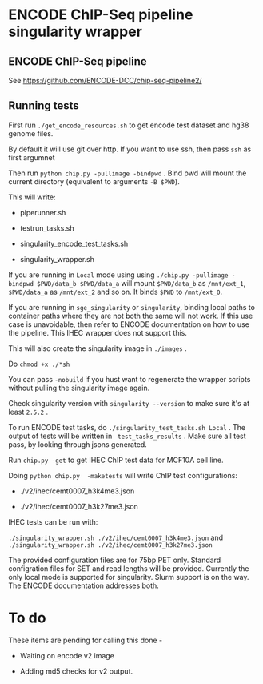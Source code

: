 # ENCODE ChIP-Seq pipeline singularity wrapper

## ENCODE ChIP-Seq pipeline

See https://github.com/ENCODE-DCC/chip-seq-pipeline2/


## Running tests

First run `./get_encode_resources.sh` to get encode test dataset and hg38 genome files. 

By default it will use git over http. If you want to use ssh, then pass `ssh` as first argumnet

Then run `python chip.py -pullimage -bindpwd` . Bind pwd will mount the current directory (equivalent to arguments `-B $PWD`). 

This will write:

* piperunner.sh

* testrun_tasks.sh

* singularity_encode_test_tasks.sh

* singularity_wrapper.sh

If you are running in `Local` mode using using `./chip.py -pullimage -bindpwd $PWD/data_b $PWD/data_a` will mount `$PWD/data_b` as `/mnt/ext_1`, `$PWD/data_a` as `/mnt/ext_2` and so on. It binds `$PWD` to `/mnt/ext_0`.  

If you are running in `sge_singularity` or `singularity`, binding local paths to container paths where they are not both the same will not work. If this use case is unavoidable, then refer to ENCODE documentation on how to use the pipeline. This IHEC wrapper does not support this.  

This will also create the singularity image in `./images` .

Do `chmod +x ./*sh`

You can pass `-nobuild` if you hust want to regenerate the wrapper scripts without pulling the singularity image again. 

Check singularity version with `singularity --version` to make sure it's at least `2.5.2` .

To run ENCODE test tasks, do `./singularity_test_tasks.sh Local` . The output of tests will be written in ` test_tasks_results` . Make sure all test pass, by looking through jsons generated. 

Run `chip.py -get` to get IHEC ChIP test data for MCF10A cell line. 

Doing `python chip.py  -maketests` will write ChIP test configurations:

* ./v2/ihec/cemt0007_h3k4me3.json

* ./v2/ihec/cemt0007_h3k27me3.json

IHEC tests can be run with:

`./singularity_wrapper.sh ./v2/ihec/cemt0007_h3k4me3.json` and `./singularity_wrapper.sh ./v2/ihec/cemt0007_h3k27me3.json` 

The provided configuration files are for 75bp PET only. Standard configration files for SET and read lengths will be provided. Currently the only local mode is supported for singularity. Slurm support is on the way. The ENCODE documentation addresses both. 


# To do

These items are pending for calling this done - 

* Waiting on encode v2 image

* Adding md5 checks for v2 output. 








